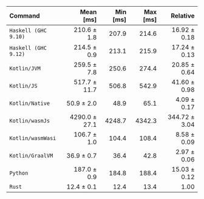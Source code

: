 | Command | Mean [ms] | Min [ms] | Max [ms] | Relative |
|:---|---:|---:|---:|---:|
| `Haskell (GHC 9.10)` | 210.6 ± 1.8 | 207.9 | 214.6 | 16.92 ± 0.18 |
| `Haskell (GHC 9.12)` | 214.5 ± 0.9 | 213.1 | 215.9 | 17.24 ± 0.13 |
| `Kotlin/JVM` | 259.5 ± 7.8 | 250.6 | 274.4 | 20.85 ± 0.64 |
| `Kotlin/JS` | 517.7 ± 11.7 | 506.8 | 542.9 | 41.60 ± 0.98 |
| `Kotlin/Native` | 50.9 ± 2.0 | 48.9 | 65.1 | 4.09 ± 0.17 |
| `Kotlin/wasmJs` | 4290.0 ± 27.1 | 4248.7 | 4342.3 | 344.72 ± 3.04 |
| `Kotlin/wasmWasi` | 106.7 ± 1.0 | 104.4 | 108.4 | 8.58 ± 0.09 |
| `Kotlin/GraalVM` | 36.9 ± 0.7 | 36.4 | 42.8 | 2.97 ± 0.06 |
| `Python` | 187.0 ± 0.9 | 184.8 | 188.4 | 15.03 ± 0.12 |
| `Rust` | 12.4 ± 0.1 | 12.4 | 13.4 | 1.00 |
